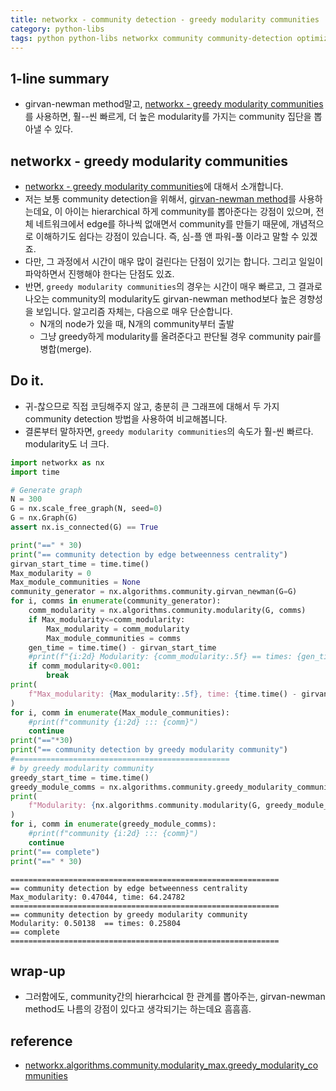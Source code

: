 ```yaml
---
title: networkx - community detection - greedy modularity communities
category: python-libs
tags: python python-libs networkx community community-detection optimization
---
```


## 1-line summary 

- girvan-newman method말고, [networkx - greedy modularity communities](https://networkx.github.io/documentation/stable/reference/algorithms/generated/networkx.algorithms.community.modularity_max.greedy_modularity_communities.html#networkx.algorithms.community.modularity_max.greedy_modularity_communities)를 사용하면, 훨--씬 빠르게, 더 높은 modularity를 가지는 community 집단을 뽑아낼 수 있다. 

## networkx - greedy modularity communities

- [networkx - greedy modularity communities](https://networkx.github.io/documentation/stable/reference/algorithms/generated/networkx.algorithms.community.modularity_max.greedy_modularity_communities.html#networkx.algorithms.community.modularity_max.greedy_modularity_communities)에 대해서 소개합니다. 
- 저는 보통 community detection을 위해서, [girvan-newman method](https://en.wikipedia.org/wiki/Girvan%E2%80%93Newman_algorithm)를 사용하는데요, 이 아이는 hierarchical 하게 community를 뽑아준다는 강점이 있으며, 전체 네트워크에서 edge를 하나씩 없애면서 community를 만들기 때문에, 개념적으로 이해하기도 쉽다는 강점이 있습니다. 즉, 심-플 앤 파워-풀 이라고 말할 수 있겠죠. 
- 다만, 그 과정에서 시간이 매우 많이 걸린다는 단점이 있기는 합니다. 그리고 일일이 파악하면서 진행해야 한다는 단점도 있죠. 
- 반면, `greedy modularity communities`의 경우는 시간이 매우 빠르고, 그 결과로 나오는 community의 modularity도 girvan-newman method보다 높은 경향성을 보입니다. 알고리즘 자체는, 다음으로 매우 단순합니다.
    - N개의 node가 있을 때, N개의 community부터 출발
    - 그냥 greedy하게 modularity를 올려준다고 판단될 경우 community pair를 병합(merge). 

## Do it. 

- 귀-찮으므로 직접 코딩해주지 않고, 충분히 큰 그래프에 대해서 두 가지 community detection 방법을 사용하여 비교해봅니다. 
- 결론부터 말하자면, `greedy modularity communities`의 속도가 훨-씬 빠르다. modularity도 너 크다.

```python
import networkx as nx
import time

# Generate graph
N = 300
G = nx.scale_free_graph(N, seed=0)
G = nx.Graph(G)
assert nx.is_connected(G) == True

print("==" * 30)
print("== community detection by edge betweenness centrality")
girvan_start_time = time.time()
Max_modularity = 0
Max_module_communities = None
community_generator = nx.algorithms.community.girvan_newman(G=G)
for i, comms in enumerate(community_generator):
    comm_modularity = nx.algorithms.community.modularity(G, comms)
    if Max_modularity<=comm_modularity:
        Max_modularity = comm_modularity
        Max_module_communities = comms
    gen_time = time.time() - girvan_start_time
    #print(f"{i:2d} Modularity: {comm_modularity:.5f} == times: {gen_time}")
    if comm_modularity<0.001:
        break
print(
    f"Max_modularity: {Max_modularity:.5f}, time: {time.time() - girvan_start_time:.5f}"
)
for i, comm in enumerate(Max_module_communities):
    #print(f"community {i:2d} ::: {comm}")
    continue
print("=="*30)
print("== community detection by greedy modularity community")
#================================================
# by greedy modularity community
greedy_start_time = time.time()
greedy_module_comms = nx.algorithms.community.greedy_modularity_communities(G)
print(
    f"Modularity: {nx.algorithms.community.modularity(G, greedy_module_comms):.5f}  == times: {time.time() - greedy_start_time:.5f}"
)
for i, comm in enumerate(greedy_module_comms):
    #print(f"community {i:2d} ::: {comm}")
    continue
print("== complete")
print("==" * 30)
```

```
============================================================
== community detection by edge betweenness centrality
Max_modularity: 0.47044, time: 64.24782
============================================================
== community detection by greedy modularity community
Modularity: 0.50138  == times: 0.25804
== complete
============================================================
```

## wrap-up

- 그러함에도, community간의 hierarhcical 한 관계를 뽑아주는, girvan-newman method도 나름의 강점이 있다고 생각되기는 하는데요 흠흠흠.

## reference

- [networkx.algorithms.community.modularity_max.greedy_modularity_communities](https://networkx.github.io/documentation/stable/reference/algorithms/generated/networkx.algorithms.community.modularity_max.greedy_modularity_communities.html#networkx.algorithms.community.modularity_max.greedy_modularity_communities)